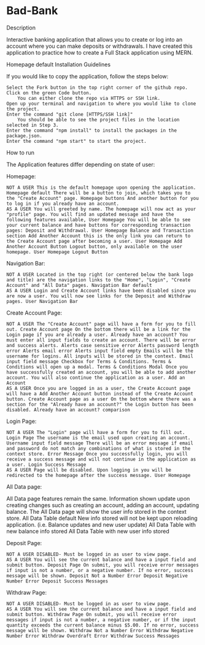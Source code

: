 # Bad-Bank

Description

Interactive banking application that allows you to create or log into an account where you can make deposits or withdrawals. I have created this application to practice how to create a Full Stack application using MERN.

Homepage default
Installation Guidelines

If you would like to copy the application, follow the steps below:

    Select the Fork button in the top right corner of the github repo.
    Click on the green Code button.
        You can either clone the repo via HTTPS or SSH link.
    Open up your terminal and navigation to where you would like to clone the project.
    Enter the command "git clone [HTTPS/SSH link]"
        You should be able to see the project files in the location selected in Step 3.
    Enter the command "npm install" to install the packages in the package.json.
    Enter the command "npm start" to start the project.

How to run

The Application features differ depending on state of user:

Homepage:

    NOT A USER This is the default homepage upon opening the application. Homepage default There will be a button to join, which takes you to the "Create Account" page. Homepage buttons And another button for you to log in if you already have an account.
    AS A USER You will greeted by name. The homepage will now act as your "profile" page. You will find an updated message and have the following features available, User Homepage You will be able to see your current balance and have buttons for corresponding transaction pages: Deposit and Withdrawal. User Homepage Balance and Transaction section Add Another Account this is the only link you can return to the Create Account page after becoming a user. User Homepage Add Another Account Button Logout button, only available on the user homepage. User Homepage Logout Button

Navigation Bar:

    NOT A USER Located in the top right (or centered below the bank logo and title) are the navigation links to the "Home", "Login", "Create Account" and "All Data" pages. Navigation Bar default
    AS A USER Login and Create Account links have been disabled since you are now a user. You will now see links for the Deposit and Withdraw pages. User Navigation Bar

Create Account Page:

    NOT A USER The "Create Account" page will have a form for you to fill out. Create Account page On the bottom there will be a link for the Login page if you are already a user. Already have an account? You must enter all input fields to create an account. There will be error and success alerts. Alerts case sensitive error Alerts password length error Alerts email error Alerts input field empty Emails will be the username for logins. All inputs will be stored in the context. Email input field message Checkbox for Terms & Conditions. Terms & Conditions will open up a modal. Terms & Conditions Modal Once you have successfully created an account, you will be able to add another account. You will also continue the application as a user. Add an Account
    AS A USER Once you are logged in as a user, the Create Account page will have a Add Another Account button instead of the Create Account button. Create Account page as a user On the bottom where there was a section for the "Already have an account?" the Login button has been disabled. Already have an account? comparison

Login Page:

    NOT A USER The "Login" page will have a form for you to fill out. Login Page The username is the email used upon creating an account. Username input field message There will be an error message if email and password do not match any combinations of what is stored in the context store. Error Message Once you successfully login, you will receive a success message and will not continue in the application as a user. Login Success Message
    AS A USER Page will be disabled. Upon logging in you will be redirected to the homepage after the success message. User Homepage

All Data page:

All Data page features remain the same. Information shown update upon creating changes such as creating an account, adding an account, updating balance. The All Data page will show the user info stored in the context store. All Data Table default New info stored will not be kept upon reloading application. (i.e. Balance updates and new user update) All Data Table with new balance info stored All Data Table with new user info stored

Deposit Page:

    NOT A USER DISABLED- Must be logged in as user to view page.
    AS A USER You will see the current balance and have a input field and submit button. Deposit Page On submit, you will receive error messages if input is not a number, or a negative number. If no error, success message will be shown. Deposit Not a Number Error Deposit Negative Number Error Deposit Success Messages

Withdraw Page:

    NOT A USER DISABLED- Must be logged in as user to view page.
    AS A USER You will see the current balance and have a input field and submit button. Withdraw Page On submit, you will receive error messages if input is not a number, a negative number, or if the input quantity exceeds the current balance minus $5.00. If no error, success message will be shown. Withdraw Not a Number Error Withdraw Negative Number Error Withdraw Overdraft Error Withdraw Success Messages

